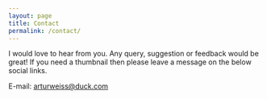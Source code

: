 ```yaml
---
layout: page
title: Contact
permalink: /contact/
---
```


I would love to hear from you. Any query, suggestion or feedback would be great! If you need a thumbnail then please leave a message on the below social links.

E-mail: arturweiss@duck.com
